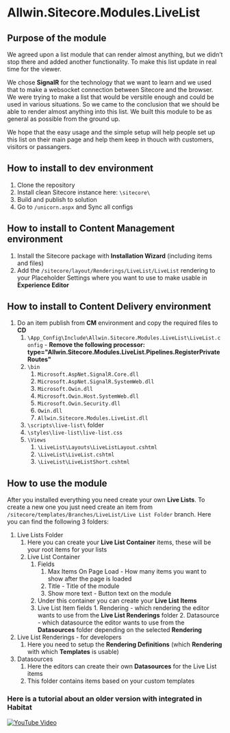 # Allwin.Sitecore.Modules.LiveList

## Purpose of the module

We agreed upon a list module that can render almost anything, but we didn’t stop there and  added another functionality. To make this list update in real time for the viewer. 

We chose **SignalR** for the technology that we want to learn and we used  that to make a websocket connection between Sitecore and the browser.  We were trying to make a list that would be versitile enough and could be used in various situations. So we came to the conclusion that we should be able to render almost anything into this list. We built this module to be as general as possible from the ground up. 

We hope that the easy usage and the simple setup will help people set up this list on their main page and help them keep in thouch with customers, visitors or passangers.

## How to install to dev environment

 1. Clone the repository
 2. Install clean Sitecore instance here: `\sitecore\`
 3. Build and publish to solution
 4. Go to `/unicorn.aspx` and Sync all configs

## How to install to Content Management environment

 1. Install the Sitecore package with **Installation Wizard** (including items and files)
 2. Add the `/sitecore/layout/Renderings/LiveList/LiveList` rendering to your Placeholder Settings where you want to use to make usable in **Experience Editor**

## How to install to Content Delivery environment

 1. Do an item publish from **CM** environment and copy the required files to **CD**
	 1. `\App_Config\Include\Allwin.Sitecore.Modules.LiveList\LiveList.config` - **Remove the following  processor: type="Allwin.Sitecore.Modules.LiveList.Pipelines.RegisterPrivateRoutes"**
	 2.  `\bin`
		 1. `Microsoft.AspNet.SignalR.Core.dll`
		 2. `Microsoft.AspNet.SignalR.SystemWeb.dll`
		 3. `Microsoft.Owin.dll`
		 4. `Microsoft.Owin.Host.SystemWeb.dll`
		 5. `Microsoft.Owin.Security.dll`
		 6. `Owin.dll`
		 7. `Allwin.Sitecore.Modules.LiveList.dll`
	 3. `\scripts\live-list\` folder
	 4. `\styles\live-list\live-list.css`
	 5. `\Views`
		 1. `\LiveList\Layouts\LiveListLayout.cshtml`
		 2. `\LiveList\LiveList.cshtml`
		 3. `\LiveList\LiveListShort.cshtml`

## How to use the module

After you installed everything you need create your own **Live Lists**. To create a new one you just need create an item from `/sitecore/templates/Branches/LiveList/Live List Folder` branch. Here you can find the following 3 folders:

 1. Live Lists Folder
	 1. Here you can create your **Live List Container** items, these will be your root items for your lists
	 2. Live List Container
		 1. Fields
			 1. Max Items On Page Load - How many items you want to show after the page is loaded
			 2. Title - Title of the module
			 3. Show more text - Button text on the module
		 2. Under this container you can create your **Live List Items**
		 3. Live List Item fields
				 1. Rendering - which rendering the editor wants to use from the **Live List Renderings** folder
				 2. Datasource - which datasource the editor wants to use from the **Datasources** folder depending on the selected **Rendering**
 2. Live List Renderings - for developers
	 1. Here you need to setup the **Rendering Definitions** (which **Rendering** with which **Templates** is usable)
 3. Datasources
	 1. Here the editors can create their own **Datasources** for the Live List items
	 2. This folder contains items based on your custom templates

### Here is a tutorial about an older version with integrated in Habitat
[![YouTube Video](https://img.youtube.com/vi/AZje4ROX4dc/0.jpg)](https://www.youtube.com/watch?v=AZje4ROX4dc)
